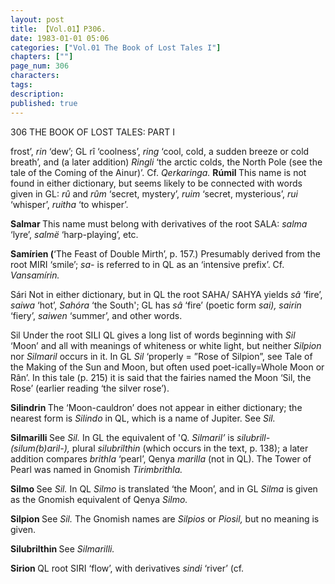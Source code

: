 ```yaml
---
layout: post
title: 【Vol.01】P306.
date: 1983-01-01 05:06
categories: ["Vol.01 The Book of Lost Tales I"]
chapters: [""]
page_num: 306
characters: 
tags: 
description: 
published: true
---
```


<p style="text-indent: 0;">
306      THE BOOK OF LOST TALES: PART I
</p>

frost’, <I>rin </I>‘dew’; GL rî ‘coolness’, <I>ring </I>‘cool, cold, a sudden breeze or cold breath’, and (a later addition) <I>Ringli </I>‘the arctic colds, the North Pole (see the tale of the Coming of the Ainur)’. Cf. <I>Qerkaringa. </I><B>Rúmil </B>This name is not found in either dictionary, but seems likely to be connected with words given in GL: <I>rû </I>and <I>rûm </I>‘secret, mystery’, <I>ruim </I>‘secret, mysterious’, <I>rui </I>‘whisper’, <I>ruitha </I>‘to whisper’.

<B>Salmar   </B>This name must belong with derivatives of the root SALA: <I>salma </I>‘lyre’, <I>salmë </I>‘harp-playing’, etc.

<B>Samírien   (</B>‘The Feast of Double Mirth’, p. 157.) Presumably derived from the root MIRI ‘smile’; <I>sa- </I>is referred to in QL as an ‘intensive prefix’. Cf. <I>Vansamírin.</I>

Sári   Not in either dictionary, but in QL the root SAHA/ SAHYA yields <I>sâ </I>‘fire’, <I>saiwa </I>‘hot’, <I>Sahóra </I>‘the South'; GL has <I>sâ </I>‘fire’ (poetic form <I>sai), sairin </I>‘fiery’, <I>saiwen </I>‘summer’, and other words.

Sil   Under the root SILI QL gives a long list of words beginning with <I>Sil </I>‘Moon’ and all with meanings of whiteness or white light, but neither <I>Silpion </I>nor <I>Silmaril </I>occurs in it. In GL <I>Sil </I>‘properly = ”Rose of Silpion”, see Tale of the Making of the Sun and Moon, but often used poet-ically=Whole Moon or Rân’. In this tale (p. 215) it is said that the fairies named the Moon ‘Sil, the Rose’ (earlier reading ‘the silver rose’).

<B>Silindrin   </B>The ‘Moon-cauldron’ does not appear in either dictionary; the nearest form is <I>Silindo </I>in QL, which is a name of Jupiter. See <I>Sil.</I>

<B>Silmarilli   </B>See <I>Sil. </I>In GL the equivalent of 'Q. <I>Silmaril’ </I>is <I>silubrill- (silum(b)aril-), </I>plural <I>silubrilthin </I>(which occurs in the text, p. 138); a later addition compares <I>brithla </I>‘pearl’, Qenya <I>marilla </I>(not in QL). The Tower of Pearl was named in Gnomish <I>Tirimbrithla.</I>

<B>Silmo   </B>See <I>Sil. </I>In QL <I>Silmo </I>is translated ‘the Moon’, and in GL <I>Silma </I>is given as the Gnomish equivalent of Qenya <I>Silmo.</I>

<B>Silpion   </B>See <I>Sil. </I>The Gnomish names are <I>Silpios </I>or <I>Piosil, </I>but no meaning is given.

<B>Silubrilthin   </B>See <I>Silmarilli.</I>

<B>Sirion   </B>QL root SIRI ‘flow’, with derivatives <I>sindi </I>‘river’ (cf.


